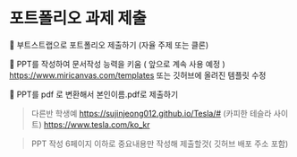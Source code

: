 # 포트폴리오 과제 제출

💨 부트스트랩으로 포트폴리오 제출하기 (자율 주제 또는 클론)

🏹 PPT를 작성하여 문서작성 능력을 키움 ( 앞으로 계속 사용 예정 )
https://www.miricanvas.com/templates
또는 깃허브에 올려진 템플릿 수정

💢 PPT를 pdf 로 변환해서 본인이름.pdf로 제출하기

> 다른반 학생예
> https://sujinjeong012.github.io/Tesla/#
> (카피한 테슬라 사이트)
> https://www.tesla.com/ko_kr

> PPT 작성 6페이지 이하로 중요내용만 작성해 제출할것( 깃허브 배포 주소 포함)
